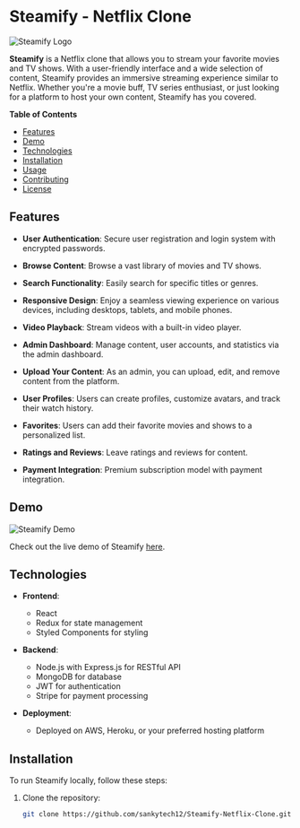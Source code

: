 # Steamify - Netflix Clone

![Steamify Logo](https://github.com/sankytech12/Steamify-Netflix-Clone/blob/main/public/images/logo.png)

**Steamify** is a Netflix clone that allows you to stream your favorite movies and TV shows. With a user-friendly interface and a wide selection of content, Steamify provides an immersive streaming experience similar to Netflix. Whether you're a movie buff, TV series enthusiast, or just looking for a platform to host your own content, Steamify has you covered.

**Table of Contents**
- [Features](#features)
- [Demo](#demo)
- [Technologies](#technologies)
- [Installation](#installation)
- [Usage](#usage)
- [Contributing](#contributing)
- [License](#license)

## Features

- **User Authentication**: Secure user registration and login system with encrypted passwords.

- **Browse Content**: Browse a vast library of movies and TV shows.

- **Search Functionality**: Easily search for specific titles or genres.

- **Responsive Design**: Enjoy a seamless viewing experience on various devices, including desktops, tablets, and mobile phones.

- **Video Playback**: Stream videos with a built-in video player.

- **Admin Dashboard**: Manage content, user accounts, and statistics via the admin dashboard.

- **Upload Your Content**: As an admin, you can upload, edit, and remove content from the platform.

- **User Profiles**: Users can create profiles, customize avatars, and track their watch history.

- **Favorites**: Users can add their favorite movies and shows to a personalized list.

- **Ratings and Reviews**: Leave ratings and reviews for content.

- **Payment Integration**: Premium subscription model with payment integration.

## Demo

![Steamify Demo](https://github.com/sankytech12/Steamify-Netflix-Clone/blob/main/public/images/demo.gif)

Check out the live demo of Steamify [here](https://your-demo-link.com).

## Technologies

- **Frontend**:
  - React
  - Redux for state management
  - Styled Components for styling

- **Backend**:
  - Node.js with Express.js for RESTful API
  - MongoDB for database
  - JWT for authentication
  - Stripe for payment processing

- **Deployment**:
  - Deployed on AWS, Heroku, or your preferred hosting platform

## Installation

To run Steamify locally, follow these steps:

1. Clone the repository:
   ```bash
   git clone https://github.com/sankytech12/Steamify-Netflix-Clone.git
